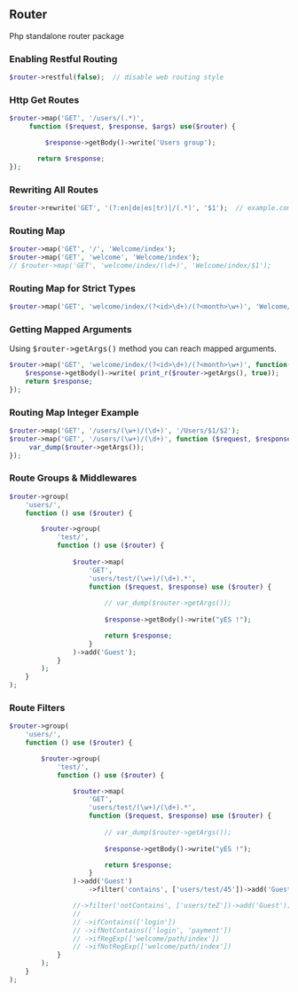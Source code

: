 
## Router

Php standalone router package

### Enabling Restful Routing


```php
$router->restful(false);  // disable web routing style
```

### Http Get Routes


```php
$router->map('GET', '/users/(.*)',
     function ($request, $response, $args) use($router) {

         $response->getBody()->write('Users group');

       return $response;
});
```

### Rewriting All Routes

```php
$router->rewrite('GET', '(?:en|de|es|tr)|/(.*)', '$1');  // example.com/en/  (or) // example.com/en
```

### Routing Map

```php
$router->map('GET', '/', 'Welcome/index');
$router->map('GET', 'welcome', 'Welcome/index');
// $router->map('GET', 'welcome/index/(\d+)', 'Welcome/index/$1');
```

### Routing Map for Strict Types

```php
$router->map('GET', 'welcome/index/(?<id>\d+)/(?<month>\w+)', 'Welcome/index/$1/$2');
```

### Getting Mapped Arguments

Using <kbd>$router->getArgs()</kbd> method you can reach mapped arguments.


```php
$router->map('GET', 'welcome/index/(?<id>\d+)/(?<month>\w+)', function($request, $response) use($router) {
    $response->getBody()->write( print_r($router->getArgs(), true));
    return $response;
});
```

### Routing Map Integer Example

```php
$router->map('GET', '/users/(\w+)/(\d+)', '/Users/$1/$2');
$router->map('GET', '/users/(\w+)/(\d+)', function ($request, $response) use($router) {
     var_dump($router->getArgs());
});
```

### Route Groups & Middlewares

```php
$router->group(
    'users/',
    function () use ($router) {

        $router->group(
            'test/',
            function () use ($router) {
                
                $router->map(
                    'GET',
                    'users/test/(\w+)/(\d+).*',
                    function ($request, $response) use ($router) {
                        
                        // var_dump($router->getArgs());
                        
                        $response->getBody()->write("yES !");

                        return $response;
                    }
                )->add('Guest');
            }
        );
    }
);
```


### Route Filters

```php
$router->group(
    'users/',
    function () use ($router) {

        $router->group(
            'test/',
            function () use ($router) {

                $router->map(
                    'GET',
                    'users/test/(\w+)/(\d+).*',
                    function ($request, $response) use ($router) {
                        
                        // var_dump($router->getArgs());
                        
                        $response->getBody()->write("yES !");

                        return $response;
                    }
                )->add('Guest')
                	->filter('contains', ['users/test/45'])->add('Guest');

                //->filter('notContains', ['users/teZ'])->add('Guest');
                //
                // ->ifContains(['login'])
                // ->ifNotContains(['login', 'payment'])
                // ->ifRegExp(['welcome/path/index'])
                // ->ifNotRegExp(['welcome/path/index'])
            }
        );
    }
);
```